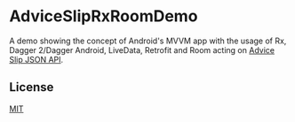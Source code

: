 # AdviceSlipRxRoomDemo
A demo showing the concept of Android's MVVM app with the usage of Rx, Dagger 2/Dagger Android, LiveData, Retrofit and Room acting on [Advice Slip JSON API](https://api.adviceslip.com).
## License
[MIT](https://choosealicense.com/licenses/mit/)
